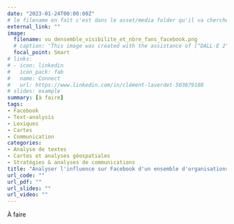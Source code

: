 ```yaml
---
date: "2023-01-24T00:00:00Z"
# le filename en fait c'est dans le asset/media folder qu'il va chercher l'image !
external_link: ""
image:
  filename: vu_densemble_visibilite_et_nbre_fans_facebook.png
  # caption: 'This image was created with the assistance of ["DALL·E 2"](https://openai.com/)'
  focal_point: Smart
# links:
# - icon: linkedin
#   icon_pack: fab
#   name: Connect
#   url: https://www.linkedin.com/in/clément-laverdet-503879188
# slides: example
summary: [à faire]
tags:
- Facebook
- Text-analysis
- Lexiques
- Cartes
- Communication
categories: 
- Analyse de textes
- Cartes et analyses géospatiales
- Stratégies & analyses de communications
title: "Analyser l'influence sur Facebook d'un ensemble d'organisations & comparaisons entre concurrents"
url_code: ""
url_pdf: ""
url_slides: ""
url_video: ""
---
```

<!--Les textes sont généralement constitués de plusieurs thématiques. L'analyse thématique vise notamment à identifier ces thématiques et à caractériser la composition d'un ensemble de textes (présence ou absence des différentes thématiques).-->

À faire

